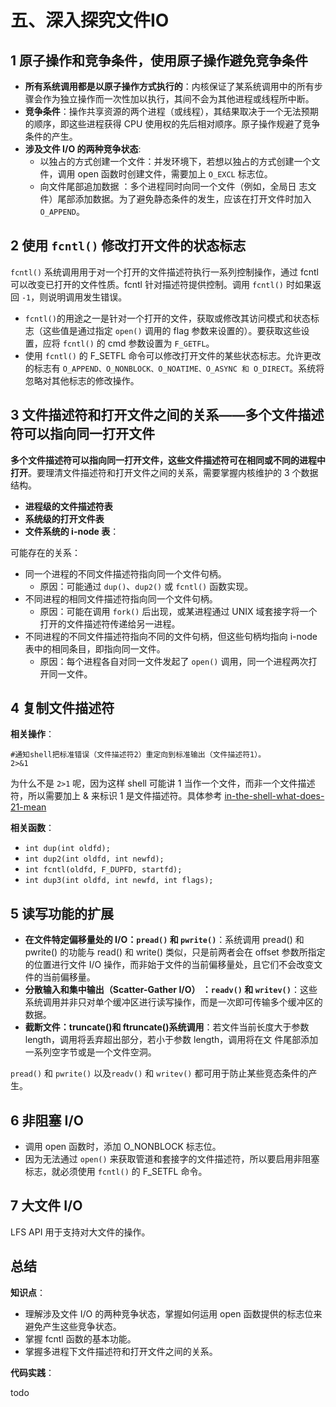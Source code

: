 # 五、深入探究文件IO

## 1 原子操作和竞争条件，使用原子操作避免竞争条件

- **所有系统调用都是以原子操作方式执行的**：内核保证了某系统调用中的所有步骤会作为独立操作而一次性加以执行，其间不会为其他进程或线程所中断。
- **竞争条件**：操作共享资源的两个进程（或线程），其结果取决于一个无法预期的顺序，即这些进程获得 CPU 使用权的先后相对顺序。原子操作规避了竞争条件的产生。
- **涉及文件 I/O 的两种竞争状态**:
  - 以独占的方式创建一个文件：并发环境下，若想以独占的方式创建一个文件，调用 open 函数时创建文件，需要加上  `O_EXCL` 标志位。
  - 向文件尾部追加数据 ：多个进程同时向同一个文件（例如，全局日 志文件）尾部添加数据。为了避免静态条件的发生，应该在打开文件时加入 `O_APPEND`。

## 2 使用 `fcntl()` 修改打开文件的状态标志

`fcntl()` 系统调用用于对一个打开的文件描述符执行一系列控制操作，通过 fcntl 可以改变已打开的文件性质。fcntl 针对描述符提供控制。调用 `fcntl()` 时如果返回 `-1`，则说明调用发生错误。

- `fcntl()`的用途之一是针对一个打开的文件，获取或修改其访问模式和状态标志（这些值是通过指定 `open()` 调用的 flag 参数来设置的）。要获取这些设置，应将 `fcntl()` 的 cmd 参数设置为 `F_GETFL`。
- 使用 `fcntl()` 的 F_SETFL 命令可以修改打开文件的某些状态标志。允许更改的标志有 `O_APPEND、O_NONBLOCK、O_NOATIME、O_ASYNC 和 O_DIRECT`。系统将忽略对其他标志的修改操作。

## 3 文件描述符和打开文件之间的关系——多个文件描述符可以指向同一打开文件

**多个文件描述符可以指向同一打开文件，这些文件描述符可在相同或不同的进程中打开**。要理清文件描述符和打开文件之间的关系，需要掌握内核维护的 3 个数据结构。

- **进程级的文件描述符表**
- **系统级的打开文件表**
- **文件系统的 i-node 表**：

可能存在的关系：

- 同一个进程的不同文件描述符指向同一个文件句柄。
  - 原因：可能通过 `dup()`、`dup2()` 或 `fcntl()` 函数实现。
- 不同进程的相同文件描述符指向同一个文件句柄。
  - 原因：可能在调用 `fork()` 后出现，或某进程通过 UNIX 域套接字将一个打开的文件描述符传递给另一进程。
- 不同进程的不同文件描述符指向不同的文件句柄，但这些句柄均指向 i-node 表中的相同条目，即指向同一文件。
  - 原因：每个进程各自对同一文件发起了 `open()` 调用，同一个进程两次打开同一文件。

## 4 复制文件描述符

**相关操作**：

```shell
#通知shell把标准错误（文件描述符2）重定向到标准输出（文件描述符1）。
2>&1
```

为什么不是 `2>1` 呢，因为这样 shell 可能讲 1 当作一个文件，而非一个文件描述符，所以需要加上 & 来标识 1 是文件描述符。具体参考 [in-the-shell-what-does-21-mean](https://stackoverflow.com/questions/818255/in-the-shell-what-does-21-mean)

**相关函数**：

- `int dup(int oldfd);`
- `int dup2(int oldfd, int newfd);`
- `int fcntl(oldfd, F_DUPFD, startfd);`
- `int dup3(int oldfd, int newfd, int flags);`

## 5 读写功能的扩展

- **在文件特定偏移量处的 I/O：`pread()` 和 `pwrite()`**：系统调用 pread() 和 pwrite() 的功能与 read() 和 write() 类似，只是前两者会在 offset 参数所指定的位置进行文件 I/O 操作，而非始于文件的当前偏移量处，且它们不会改变文件的当前偏移量。
- **分散输入和集中输出（Scatter-Gather I/O） ：`readv()` 和 `writev()`**：这些系统调用并非只对单个缓冲区进行读写操作，而是一次即可传输多个缓冲区的数据。
- **截断文件：truncate()和 ftruncate()系统调用**：若文件当前长度大于参数 length，调用将丢弃超出部分，若小于参数 length，调用将在文 件尾部添加一系列空字节或是一个文件空洞。

`pread()` 和 `pwrite()` 以及`readv()` 和 `writev()` 都可用于防止某些竞态条件的产生。

## 6 非阻塞 I/O

- 调用 open 函数时，添加 O_NONBLOCK 标志位。
- 因为无法通过 `open()` 来获取管道和套接字的文件描述符，所以要启用非阻塞标志，就必须使用 `fcntl()` 的 F_SETFL 命令。

## 7 大文件 I/O

LFS API 用于支持对大文件的操作。

## 总结

**知识点**：

- 理解涉及文件 I/O 的两种竞争状态，掌握如何运用 open 函数提供的标志位来避免产生这些竞争状态。
- 掌握 fcntl 函数的基本功能。
- 掌握多进程下文件描述符和打开文件之间的关系。

**代码实践**：

todo
